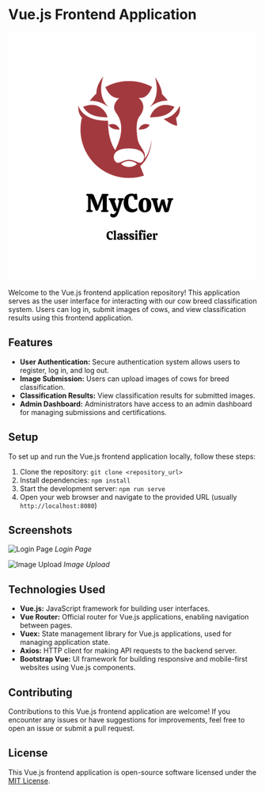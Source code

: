 # Vue.js Frontend Application

![Vue.js Logo](src/assets/logo.png)

Welcome to the Vue.js frontend application repository! This application serves as the user interface for interacting with our cow breed classification system. Users can log in, submit images of cows, and view classification results using this frontend application.

## Features

- **User Authentication:** Secure authentication system allows users to register, log in, and log out.
- **Image Submission:** Users can upload images of cows for breed classification.
- **Classification Results:** View classification results for submitted images.
- **Admin Dashboard:** Administrators have access to an admin dashboard for managing submissions and certifications.

## Setup

To set up and run the Vue.js frontend application locally, follow these steps:

1. Clone the repository: `git clone <repository_url>`
2. Install dependencies: `npm install`
3. Start the development server: `npm run serve`
4. Open your web browser and navigate to the provided URL (usually `http://localhost:8080`)

## Screenshots

![Login Page]()
*Login Page*

![Image Upload]()
*Image Upload*

## Technologies Used

- **Vue.js:** JavaScript framework for building user interfaces.
- **Vue Router:** Official router for Vue.js applications, enabling navigation between pages.
- **Vuex:** State management library for Vue.js applications, used for managing application state.
- **Axios:** HTTP client for making API requests to the backend server.
- **Bootstrap Vue:** UI framework for building responsive and mobile-first websites using Vue.js components.


## Contributing

Contributions to this Vue.js frontend application are welcome! If you encounter any issues or have suggestions for improvements, feel free to open an issue or submit a pull request.

## License

This Vue.js frontend application is open-source software licensed under the [MIT License](LICENSE).
